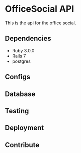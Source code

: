 # OfficeSocial API

This is the api for the office social.

## Dependencies

- Ruby 3.0.0
- Rails 7
- postgres

## Configs

## Database

## Testing

## Deployment

## Contribute
